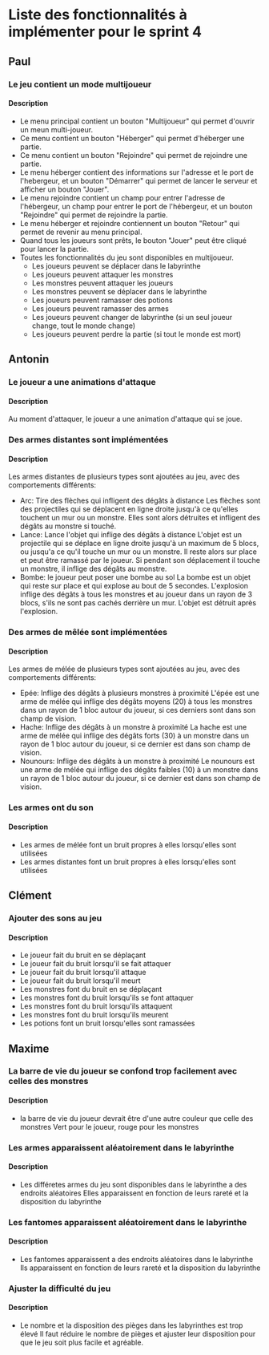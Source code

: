 # Liste des fonctionnalités à implémenter pour le sprint 4

## Paul
### Le jeu contient un mode multijoueur
#### Description
- Le menu principal contient un bouton "Multijoueur" qui permet d'ouvrir un meun multi-joueur.
- Ce menu contient un bouton "Héberger" qui permet d'héberger une partie.
- Ce menu contient un bouton "Rejoindre" qui permet de rejoindre une partie.
- Le menu héberger contient des informations sur l'adresse et le port de l'hebergeur, et un bouton "Démarrer" qui permet de lancer le serveur et afficher un bouton "Jouer".
- Le menu rejoindre contient un champ pour entrer l'adresse de l'hébergeur, un champ pour entrer le port de l'hébergeur, et un bouton "Rejoindre" qui permet de rejoindre la partie.
- Le menu héberger et rejoindre contiennent un bouton "Retour" qui permet de revenir au menu principal.
- Quand tous les joueurs sont prêts, le bouton "Jouer" peut être cliqué pour lancer la partie.
- Toutes les fonctionnalités du jeu sont disponibles en multijoueur.
    - Les joueurs peuvent se déplacer dans le labyrinthe
    - Les joueurs peuvent attaquer les monstres
    - Les monstres peuvent attaquer les joueurs
    - Les monstres peuvent se déplacer dans le labyrinthe
    - Les joueurs peuvent ramasser des potions
    - Les joueurs peuvent ramasser des armes
    - Les joueurs peuvent changer de labyrinthe (si un seul joueur change, tout le monde change)
    - Les joueurs peuvent perdre la partie (si tout le monde est mort)

## Antonin
### Le joueur a une animations d'attaque
#### Description
Au moment d'attaquer, le joueur a une animation d'attaque qui se joue.

### Des armes distantes sont implémentées
#### Description
Les armes distantes de plusieurs types sont ajoutées au jeu, avec des comportements différents:
- Arc: Tire des flèches qui infligent des dégâts à distance
    Les flèches sont des projectiles qui se déplacent en ligne droite jusqu'à ce qu'elles touchent un mur ou un monstre. Elles sont alors détruites et infligent des dégâts au monstre si touché.
- Lance: Lance l'objet qui inflige des dégâts à distance
    L'objet est un projectile qui se déplace en ligne droite jusqu'à un maximum de 5 blocs, ou jusqu'a ce qu'il touche un mur ou un monstre. Il reste alors sur place et peut être ramassé par le joueur. Si pendant son déplacement il touche un monstre, il inflige des dégâts au monstre.
- Bombe: le joueur peut poser une bombe au sol
    La bombe est un objet qui reste sur place et qui explose au bout de 5 secondes. L'explosion inflige des dégâts à tous les monstres et au joueur dans un rayon de 3 blocs,
    s'ils ne sont pas cachés derrière un mur. L'objet est détruit après l'explosion.

### Des armes de mêlée sont implémentées
#### Description
Les armes de mélée de plusieurs types sont ajoutées au jeu, avec des comportements différents:
- Epée: Inflige des dégâts à plusieurs monstres à proximité
    L'épée est une arme de mélée qui inflige des dégâts moyens (20) à tous les monstres dans un rayon de 1 bloc autour du joueur, si ces derniers sont dans son champ de vision.
- Hache: Inflige des dégâts à un monstre à proximité
    La hache est une arme de mélée qui inflige des dégâts forts (30) à un monstre dans un rayon de 1 bloc autour du joueur, si ce dernier est dans son champ de vision.
- Nounours: Inflige des dégâts à un monstre à proximité
    Le nounours est une arme de mélée qui inflige des dégâts faibles (10) à un monstre dans un rayon de 1 bloc autour du joueur, si ce dernier est dans son champ de vision.

### Les armes ont du son
#### Description
- Les armes de mélée font un bruit propres à elles lorsqu'elles sont utilisées
- Les armes distantes font un bruit propres à elles lorsqu'elles sont utilisées

## Clément
### Ajouter des sons au jeu
#### Description
- Le joueur fait du bruit en se déplaçant
- Le joueur fait du bruit lorsqu'il se fait attaquer
- Le joueur fait du bruit lorsqu'il attaque
- Le joueur fait du bruit lorsqu'il meurt
- Les monstres font du bruit en se déplaçant
- Les monstres font du bruit lorsqu'ils se font attaquer
- Les monstres font du bruit lorsqu'ils attaquent
- Les monstres font du bruit lorsqu'ils meurent
- Les potions font un bruit lorsqu'elles sont ramassées


## Maxime
### La barre de vie du joueur se confond trop facilement avec celles des monstres
#### Description
- la barre de vie du joueur devrait être d'une autre couleur que celle des monstres
    Vert pour le joueur, rouge pour les monstres

### Les armes apparaissent aléatoirement dans le labyrinthe
#### Description
- Les différetes armes du jeu sont disponibles dans le labyrinthe a des endroits aléatoires
    Elles apparaissent en fonction de leurs rareté et la disposition du labyrinthe

### Les fantomes apparaissent aléatoirement dans le labyrinthe
#### Description
- Les fantomes apparaissent a des endroits aléatoires dans le labyrinthe
    Ils apparaissent en fonction de leurs rareté et la disposition du labyrinthe
    
### Ajuster la difficulté du jeu
#### Description
- Le nombre et la disposition des pièges dans les labyrinthes est trop élevé
    Il faut réduire le nombre de pièges et ajuster leur disposition pour que le jeu soit plus facile et agréable.
